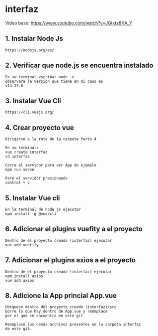 # interfaz

Video base: https://www.youtube.com/watch?v=JGtktz8KA_Y

## 1. Instalar Node Js
	https://nodejs.org/es/

## 2. Verificar que node.js se encuentra instalado
    En su terminal escriba: node -v
	observara la version que tiene en mi caso es
    v14.17.6

## 3. Instalar Vue Cli 
    https://cli.vuejs.org/
	
## 4. Crear proyecto vue
    Dirigirse a la ruta de la carpeta Parte 4

	En su terminal:
	vue create interfaz
	cd interfaz

    Corra el servidor para ver App de ejemplo
 	npm run serve
    
    Pare el servidor presionando
    control + c

## 5. Instalar Vue cli
	En la terminal de node js ejecutar
	npm install -g @vue/cli

## 6. Adicionar el plugins vuefity a el proyecto
    Dentro de el proyecto creado (interfaz) ejecutar
    vue add vuetify 

## 7. Adicionar el plugins axios a el proyecto	
    Dentro de el proyecto creado (interfaz) ejecutar
    npm install axios
	vue add axios

## 8. Adicione la App princial App.vue
    Ubíquese dentro del proyecto creado (interfaz)/src
    borre lo que hay dentro de App.vue y reemplace
    por el que se encuentra en este git

    Reemplace los demás archivos presentes en la carpeta interfaz 
    de este git.
